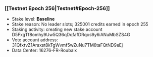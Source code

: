 ### [[Testnet Epoch 256|Testnet#Epoch-256]]
* Stake level: **Baseline**
* Stake reason: No leader slots; 325001 credits earned in epoch 255
* Staking activity: creating new stake account D5FxgTf8omhy9Uw5Q36qDqfafDRqos9y6iANuMbSZS4G
* Vote account address: 31QfxtvZ1Araxst8kTgWvmf5wZuNu7TM6taFQtND9eEj
* Data Center: 16276-FR-Roubaix